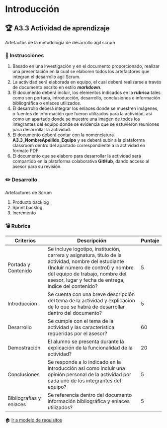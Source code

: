 # Introducción

## :trophy: A3.3 Actividad de aprendizaje

Artefactos de la metodología de desarrollo ágil scrum

### :blue_book: Instrucciones

1. Basado en una investigación y en el documento proporcionado, realizar una presentación en la cual se elaboren todos los artefactores que integran el desarrollo agil Scrum.
2. La actividad será elaborada en equipo, el cual deberá realizarse a través de documento escrito en estilo ***markdown***.
3. El documento deberá incluir, los elementos indicados en la **rubrica** tales como son portada, introducción, desarrollo, conclusiones e información bibliográfica o enlaces utilizados.
4. El desarrollo deberá integrar los enlaces donde se muestren imágenes, o fuentes de información que fueron utilizados para la actividad, asi como un apartado donde se muestre una imagen de todos los integrantes del equipo donde se evidencia que se estuvieron reuniones para desarrollar la actividad.
5. El documento deberá contar con la nomenclatura **A3.3_NombreApellido_Equipo** y se deberá subir a la plataforma classroom dentro del apartado correspondiente a la actividad en formato PDF.
6. El documento que se elaboro para desarrollar la actividad será compartido en la plataforma colaborativa **GitHub**, dando acceso al asesor para su revisión.

### :pencil2: Desarrollo

Artefactores de Scrum
1. Producto backlog
2. Sprint backlog
3. Incremento

### :bomb: Rubrica

| Criterios               | Descripción                                                                                                                                           | Puntaje |
| ----------------------- | ------------------------------------------------------------------------------------------------------------------------------------------------------------------------------------------------------------------------------------ | ------- |
| Portada  y Contenido    | Se incluye logotipo, institución, carrera y asignatura, título de la actividad, nombre del estudiante (Incluir número de control) y nombre del equipo de trabajo, nombre del asesor, lugar y fecha de entrega, indice del contenido? | 5       |
| Introducción            | Se cuenta con una breve descripción del tema de la actividad y explicación de lo que se habrá de  desarrollar dentro del documento?                                                                                                  | 5       |
| Desarrollo              | Se cumple con el tema de la actividad y las característica requeridas por el asesor?                                                                                                                                                 | 60      |
| Demostración            | El alumno se presenta durante la explicación de la funcionalidad de la actividad?                                                                                                                                                    | 20      |
| Conclusiones            | Se responde a lo indicado en la introducción así como incluir una opinión personal de la actividad  por cada uno de los integrantes del equipo?                                                                                      | 5       |
| Bibliografías y enlaces | Se referencia dentro del documento información bibliográfica y enlaces utilizados?                                                                                                                                                   | 5       |

:house: [Ir a modelo de requisitos](../docs/D3.0_AnalisisArquitectura_y_desarrolloAgil.md)
